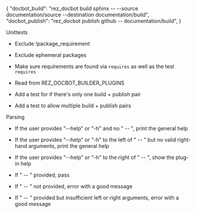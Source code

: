 {
	"docbot_build": "rez_docbot build sphinx -- --source documentation/source --destination documentation/build",
	"docbot_publish": "rez_docbot publish github -- documentation/build",
}


Unittests
 - Exclude !package_requirement
 - Exclude ephemeral packages
 - Make sure requirements are found via `requires` as well as the test `requires`

- Read from REZ_DOCBOT_BUILDER_PLUGINS
- Add a test for if there's only one build + publish pair
- Add a test to allow multiple build + publish pairs


Parsing
 - If the user provides "--help" or "-h" and no " -- ", print the general help
 - If the user provides "--help" or "-h" to the left of " -- " but no valid right-hand arguments, print the general help
 - If the user provides "--help" or "-h" to the right of " -- ", show the plug-in help

 - If " -- " provided, pass
 - If " -- " not provided, error with a good message
 - If " -- " provided but insufficient left or right arguments, error with a good message
